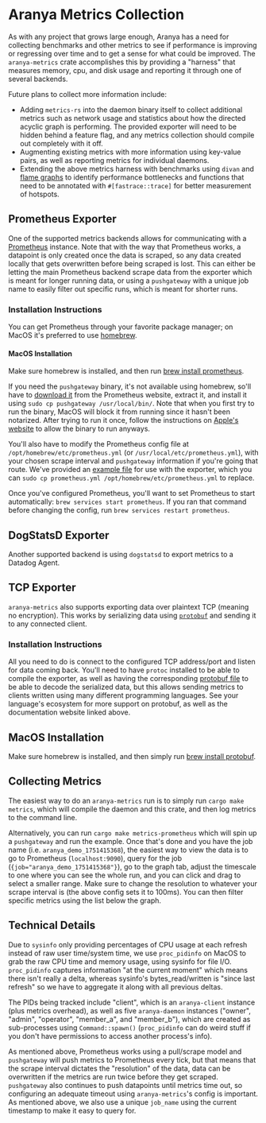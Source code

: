 # Aranya Metrics Collection

As with any project that grows large enough, Aranya has a need for collecting benchmarks and other metrics to see if performance is improving or regressing over time and to get a sense for what could be improved. The `aranya-metrics` crate accomplishes this by providing a "harness" that measures memory, cpu, and disk usage and reporting it through one of several backends.

Future plans to collect more information include:

-   Adding `metrics-rs` into the daemon binary itself to collect additional metrics such as network usage and statistics about how the directed acyclic graph is performing. The provided exporter will need to be hidden behind a feature flag, and any metrics collection should compile out completely with it off.
-   Augmenting existing metrics with more information using key-value pairs, as well as reporting metrics for individual daemons.
-   Extending the above metrics harness with benchmarks using `divan` and [flame graphs](https://www.brendangregg.com/flamegraphs.html) to identify performance bottlenecks and functions that need to be annotated with `#[fastrace::trace]` for better measurement of hotspots.

## Prometheus Exporter

One of the supported metrics backends allows for communicating with a [Prometheus](https://prometheus.io/) instance. Note that with the way that Prometheus works, a datapoint is only created once the data is scraped, so any data created locally that gets overwritten before being scraped is lost. This can either be letting the main Prometheus backend scrape data from the exporter which is meant for longer running data, or using a `pushgateway` with a unique job name to easily filter out specific runs, which is meant for shorter runs.

### Installation Instructions
You can get Prometheus through your favorite package manager; on MacOS it's preferred to use [homebrew](https://brew.sh/).

#### MacOS Installation
Make sure homebrew is installed, and then run [brew install prometheus](https://formulae.brew.sh/formula/prometheus).

If you need the `pushgateway` binary, it's not available using homebrew, so'll have to [download it](https://prometheus.io/download/#pushgateway) from the Prometheus website, extract it, and install it using `sudo cp pushgateway /usr/local/bin/`. Note that when you first try to run the binary, MacOS will block it from running since it hasn't been notarized. After trying to run it once, follow the instructions on [Apple's website](https://support.apple.com/en-us/102445#openanyway) to allow the binary to run anyways.

You'll also have to modify the Prometheus config file at `/opt/homebrew/etc/prometheus.yml` (or `/usr/local/etc/prometheus.yml`), with your chosen scrape interval and `pushgateway` information if you're going that route. We've provided an [example file](prometheus.yml) for use with the exporter, which you can `sudo cp prometheus.yml /opt/homebrew/etc/prometheus.yml` to replace.

Once you've configured Prometheus, you'll want to set Prometheus to start automatically: `brew services start prometheus`. If you ran that command before changing the config, run `brew services restart prometheus`.

## DogStatsD Exporter
Another supported backend is using `dogstatsd` to export metrics to a Datadog Agent.

<!-- TODO(nikki): more information about this exporter -->

## TCP Exporter
`aranya-metrics` also supports exporting data over plaintext TCP (meaning no encryption). This works by serializing data using [`protobuf`](https://protobuf.dev/) and sending it to any connected client.

### Installation Instructions
All you need to do is connect to the configured TCP address/port and listen for data coming back. You'll need to have `protoc` installed to be able to compile the exporter, as well as having the corresponding [protobuf file](https://github.com/metrics-rs/metrics/blob/main/metrics-exporter-tcp/proto/event.proto) to be able to decode the serialized data, but this allows sending metrics to clients written using many different programming languages. See your language's ecosystem for more support on protobuf, as well as the documentation website linked above.

## MacOS Installation
Make sure homebrew is installed, and then simply run [brew install protobuf](https://formulae.brew.sh/formula/protobuf).

## Collecting Metrics

The easiest way to do an `aranya-metrics` run is to simply run `cargo make metrics`, which will compile the daemon and this crate, and then log metrics to the command line.

Alternatively, you can run `cargo make metrics-prometheus` which will spin up a `pushgateway` and run the example. Once that's done and you have the job name (i.e. `aranya_demo_1751415368`), the easiest way to view the data is to go to Prometheus (`localhost:9090`), query for the job (`{job="aranya_demo_1751415368"}`), go to the graph tab, adjust the timescale to one where you can see the whole run, and you can click and drag to select a smaller range. Make sure to change the resolution to whatever your scrape interval is (the above config sets it to 100ms). You can then filter specific metrics using the list below the graph.

## Technical Details

Due to `sysinfo` only providing percentages of CPU usage at each refresh instead of raw user time/system time, we use `proc_pidinfo` on MacOS to grab the raw CPU time and memory usage, using sysinfo for file I/O. `proc_pidinfo` captures information "at the current moment" which means there isn't really a delta, whereas sysinfo's bytes_read/written is "since last refresh" so we have to aggregate it along with all previous deltas.

The PIDs being tracked include "client", which is an `aranya-client` instance (plus metrics overhead), as well as five `aranya-daemon` instances ("owner", "admin", "operator", "member_a", and "member_b"), which are created as sub-processes using `Command::spawn()` (`proc_pidinfo` can do weird stuff if you don't have permissions to access another process's info).

As mentioned above, Prometheus works using a pull/scrape model and `pushgateway` will push metrics to Prometheus every tick, but that means that the scrape interval dictates the "resolution" of the data, data can be overwritten if the metrics are run twice before they get scraped. `pushgateway` also continues to push datapoints until metrics time out, so configuring an adequate timeout using `aranya-metrics`'s config is important. As mentioned above, we also use a unique `job_name` using the current timestamp to make it easy to query for.

<!-- TODO(nikki): technical details for datadog and TCP -->
